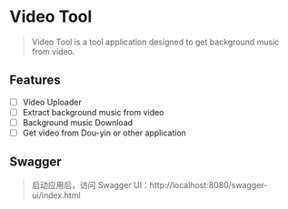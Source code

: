 # Video Tool

> Video Tool is a tool application designed to get background music from video.

## Features

- [ ] Video Uploader
- [ ] Extract background music from video
- [ ] Background music Download
- [ ] Get video from Dou-yin or other application

## Swagger

> 启动应用后，访问 Swagger UI：http://localhost:8080/swagger-ui/index.html